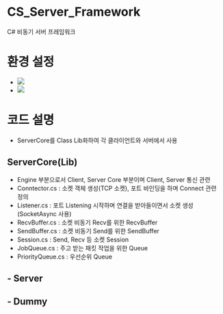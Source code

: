 # CS_Server_Framework
C# 비동기 서버 프레임워크

# 환경 설정
- <img src="https://img.shields.io/badge/Visual Studio 2022-5C2D91?style=flat&logo=Visual Studio&logoColor=white"/>    
- <img src="https://img.shields.io/badge/C%23-00599C?style=flat&logo=Csharp&logoColor=white"/>

# 코드 설명   
- ServerCore를 Class Lib화하여 각 클라이언트와 서버에서 사용
## ServerCore(Lib)   
- Engine 부분으로서 Client, Server Core 부분이며 Client, Server 통신 관련
- Conntector.cs : 소켓 객체 생성(TCP 소켓), 포트 바인딩을 하며 Connect 관련 정의
- Listener.cs : 포트 Listening 시작하며 연결을 받아들이면서 소켓 생성(SocketAsync 사용)
- RecvBuffer.cs : 소켓 비동기 Recv를 위한 RecvBuffer
- SendBuffer.cs : 소켓 비동기 Send를 위한 SendBuffer 
- Session.cs : Send, Recv 등 소켓 Session
- JobQueue.cs : 주고 받는 패킷 작업을 위한 Queue
- PriorityQueue.cs : 우선순위 Queue
## - Server   
## - Dummy   
